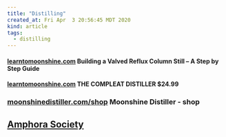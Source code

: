 ```yaml
---
title: "Distilling"
created_at: Fri Apr  3 20:56:45 MDT 2020
kind: article
tags:
  - distilling
---
```


<h4>
  <a href="https://learntomoonshine.com/building-a-valved-reflux-column-still" target="_blank">learntomoonshine.com</a>
  Building a Valved Reflux Column Still – A Step by Step Guide
</h4>

<h4>
  <a href="https://moonshinedistiller.com/other-cool-stuff/the-compleat-distiller/" target="_blank">learntomoonshine.com</a>
  THE COMPLEAT DISTILLER $24.99
</h4>

<h3>
  <a href="https://moonshinedistiller.com/shop/" target="_blank">moonshinedistiller.com/shop</a>
  Moonshine Distiller - shop
</h3>

<h2>
  <a href="http://amphora-society.3dcartstores.com/" target="_blank">Amphora Society</a>
</h2>

<!--
html boilerplate fragments
<a href="" target="_blank"></a>
<a name=""></a>
<img src="" width="400px">
<ul>
  <li></li>
  <li><a href="" target="_blank"></a></li>
</ul>
<pre>
</pre>
<p style="margin-bottom: 2em;"></p>
<hr style="border: 0; height: 3px; background: #333; background-image: linear-gradient(to right, #ccc, #333, #ccc);">
<pre><code>
</code></pre>
<math xmlns='http://www.w3.org/1998/Math/MathML' display='block'>
</math>
:-->
